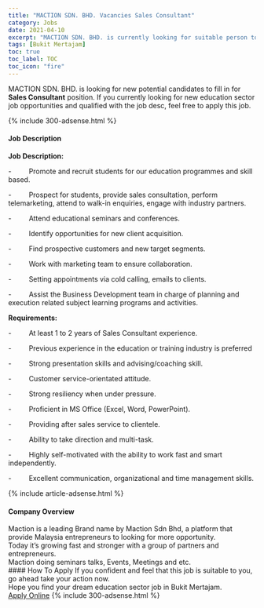 ```yaml
---
title: "MACTION SDN. BHD. Vacancies Sales Consultant" 
category: Jobs 
date: 2021-04-10 
excerpt: "MACTION SDN. BHD. is currently looking for suitable person to fill in the Sales Consultant which positioned at Bukit Mertajam" 
tags: [Bukit Mertajam] 
toc: true 
toc_label: TOC 
toc_icon: "fire" 
--- 
```


<p>MACTION SDN. BHD. is looking for new potential candidates to fill in for <b>Sales Consultant</b> position. If you currently looking for new education sector job opportunities and qualified with the job desc, feel free to apply this job.
</p>{% include 300-adsense.html %} 
<div><div><h4>Job Description</h4></div><div><div><span><div><p><strong>Job Description:</strong></p><p>-&#160;&#160;&#160;&#160;&#160;&#160;&#160;&#160;&#160;<span>Promote and recruit students for our education programmes and skill based.</span></p><p>-&#160;&#160;&#160;&#160;&#160;&#160;&#160;&#160;&#160;<span>Prospect for students, provide sales consultation, perform telemarketing, attend to walk-in enquiries, engage with industry partners.</span></p><p>-&#160;&#160;&#160;&#160;&#160;&#160;&#160;&#160;&#160;Attend educational seminars and conferences.</p><p>-&#160;&#160;&#160;&#160;&#160;&#160;&#160;&#160;&#160;Identify opportunities for new client acquisition.</p><p>-&#160;&#160;&#160;&#160;&#160;&#160;&#160;&#160;&#160;Find prospective customers and new target segments.</p><p>-&#160;&#160;&#160;&#160;&#160;&#160;&#160;&#160;&#160;Work with marketing team to ensure collaboration.</p><p>-&#160;&#160;&#160;&#160;&#160;&#160;&#160;&#160;&#160;<span>Setting appointments via cold calling, emails to clients.</span></p><p>-&#160;&#160;&#160;&#160;&#160;&#160;&#160;&#160;&#160;<span>Assist the Business Development team in charge of planning and execution related subject learning programs and activities.</span></p><p><strong>Requirements:</strong></p><p>-&#160;&#160;&#160;&#160;&#160;&#160;&#160;&#160;&#160;<span>At least 1 to 2 years of Sales Consultant experience.</span></p><p>-&#160;&#160;&#160;&#160;&#160;&#160;&#160;&#160;&#160;<span>Previous experience in the education or training industry is preferred</span></p><p>-&#160;&#160;&#160;&#160;&#160;&#160;&#160;&#160;&#160;<span>Strong presentation skills and advising/coaching skill.</span></p><p>-&#160;&#160;&#160;&#160;&#160;&#160;&#160;&#160;&#160;<span>Customer service-orientated attitude.</span></p><p>-&#160;&#160;&#160;&#160;&#160;&#160;&#160;&#160;&#160;<span>Strong resiliency when under pressure.</span></p><p>-&#160;&#160;&#160;&#160;&#160;&#160;&#160;&#160;&#160;<span>Proficient in MS Office (Excel, Word, PowerPoint).</span></p><p>-&#160;&#160;&#160;&#160;&#160;&#160;&#160;&#160;&#160;<span>Providing after sales service to clientele.</span></p><p>-&#160;&#160;&#160;&#160;&#160;&#160;&#160;&#160;&#160;<span>Ability to take direction and multi-task.</span></p><p>-&#160;&#160;&#160;&#160;&#160;&#160;&#160;&#160;&#160;<span>Highly self-motivated with the ability to work fast and smart independently.</span></p><p>-&#160;&#160;&#160;&#160;&#160;&#160;&#160;&#160;&#160;<span>Excellent communication, organizational and time management skills.</span></p></div></span></div></div></div> 
{% include article-adsense.html %} 
<div><div><h4>Company Overview</h4></div><div><div><span><div><div>
<div>Maction is a leading Brand name by Maction Sdn Bhd, a platform that provide Malaysia entrepreneurs to looking for more opportunity.</div>
<div>Today it&#8217;s growing fast and stronger with a group of partners and entrepreneurs.</div>
<div>Maction doing seminars talks, Events, Meetings and etc.</div>
</div></div></span></div></div></div> 
#### How To Apply 
If you confident and feel that this job is suitable to you, go ahead take your action now. <br/> 
Hope you find your dream education sector job in Bukit Mertajam. <br/> 
<a href="https://www.jobstreet.com.my/en/job/sales-consultant-4533360?jobId=jobstreet-my-job-4533360" class="btn btn--info" target="_blank" rel="nofollow noopenner">Apply Online</a> 
{% include 300-adsense.html %} 